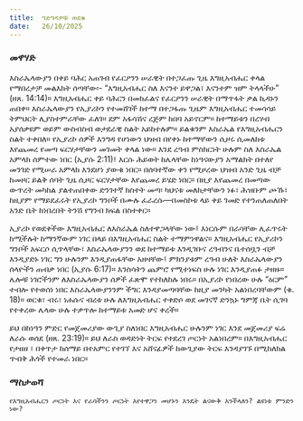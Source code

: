```yaml
---
title:  ግድግዳዎቹ ወደቁ
date:   26/10/2025
---
```


### መዋሃድ

እስራኤላውያን በቀይ ባሕር አጠገብ የፈርዖንን ሠራዊት በተጋፈጡ ጊዜ እግዚአብሔር ቀላል የማበረታቻ መልእክት ሰጣቸው፡- “እግዚአብሔር ስለ እናንተ ይዋጋል፣ እናንተም ዝም ትላላችሁ” (ዘጸ. 14:14)። እግዚአብሔር ቀይ ባሕርን በመክፈልና የፈርዖንን ሠራዊት በማጥፋት ቃል ኪዳኑን ጠበቀ። እስራኤላውያን የኢያሪኮን የተመሸገች ከተማ በተጋፋጡ ጊዜም እግዚአብሔር ተመሳሳይ ትምህርት ሊያስተምራቸው ፈለገ። ደም አፋሳሽና ረጅም ከበባ አይኖርም። ከተማይቱን በረሃብ አያሰቃዩም ወይም ውስብስብ ወታደራዊ ስልት አይከተሉም። ይልቁንም እስራኤል የእግዚአብሔርን ስልት ተቀበለ። የኢያሪኮ ሰዎች እንግዳ የሆነውን ህዝብ በየቀኑ ከተማቸውን ሲዞሩ ሲመለከቱ እየጨመረ የመጣ ፍርሃታቸውን መገመት ቀላል ነው። እንደ ረዓብ ምስክርነት ሁሉም ስለ እስራኤል አምላክ ሰምተው ነበር (ኢያሱ 2:11)፤ እርሱ ሕይወት ከሌላቸው ከነዓናውያን አማልክት በተለየ መንገድ የሚሠራ አምላክ እንደሆነ ያውቁ ነበር። በሰባተኛው ቀን የሚዞረው ህዝብ አንድ ጊዜ ብቻ ከመዞር ይልቅ ሰባት ጊዜ ሲዞር ፍርሃታቸው እየጨመረ ይሄድ ነበር። በዚያ እየጨመረ በመጣው ውጥረት መካከል ያልተጠበቀው ድንገተኛ ክስተት መጣ፡ ካህናቱ መለከታቸውን ነፉ፣ ሕዝቡም ጮኹ፣ ከዚያም የማይደፈሩት የኢያሪኮ ግንቦች በሙሉ ፈራረሱ—በመስኮቱ ላይ ቀይ ገመድ የተንጠለጠለበት አንድ ቤት ከነበረበት ትንሽ የግንብ ክፍል በስተቀር።

ኢያሪኮ የወደቀችው እግዚአብሔር ለእስራኤል ስለተዋጋላቸው ነው፤ እነርሱም በራሳቸው ሊፈጥሩት ከሚችሉት ከማንኛውም ነገር በላይ በእግዚአብሔር ስልት ተማምነዋልና። እግዚአብሔር የኢያሪኮን ግንቦች አፍርሶ ሲጥላቸው፣ እስራኤላውያንን ወደ ከተማይቱ እንዲገቡና ረዓብንና ቤተሰቧን ብቻ እንዲያድኑ ነገር ግን ሁሉንም እንዲያጠፋቸው አዘዛቸው፤ ምክንያቱም ረዓብ ሁለት እስራኤላውያን ሰላዮችን ጠብቃ ነበር (ኢያሱ 6:17)። እንስሳትን ጨምሮ የሚተነፍስ ሁሉ ነገር እንዲያጠፉ ታዘዙ። ሌሎቹ ነገሮችንም ለእስራኤላውያን ሰዎች ፈጽሞ የተከለከሉ ነበሩ። በኢያሪኮ የነበረው ሁሉ “ዕርም” ተብሎ የተወሰነ ነበር እስራኤላውያንንም ችግር እንዳያመጣባቸው ከዚያ መንካት አልነበረባቸውም (ቁ. 18)። ወርቁ፣ ብሩ፣ ነሐሱና ብረቱ ሁሉ ለእግዚአብሔር ተቀድሶ ወደ መገናኛ ድንኳኑ ግምጃ ቤት ሲገባ የተቀረው ሌላው ሁሉ ተቃጥሎ ከተማይቱ አመድ ሆና ቀረች።

ይህ በከነዓን ምድር የመጀመሪያው ውጊያ ስለነበር እግዚአብሔር ሁሉንም ነገር እንደ መጀመሪያ ፍሬ ለራሱ ወሰደ (ዘጸ. 23:19)። ይህ ለራስ ወዳድነት ትርፍ የተደረገ ጦርነት አልነበረም። በእግዚአብሔር የታዘዘ ፣ በቀጥታ ከሰማይ በተአምር የተገኘ እና አሸናፊዎች ከውጊያው ትርፍ እንዳያገኙ በሚከለክል ጥብቅ ሕጎች የተመራ ነበር።

### ማስታወሻ

`የእግዚአብሔርን ጦርነት እና የራሳችንን ጦርነት እየተዋጋን መሆኑን እንዴት ልናውቅ እንችላለን? ልዩነቱ ምንድን ነው?`